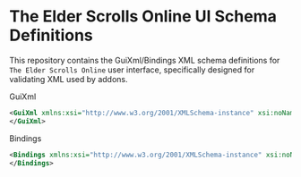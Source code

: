 # The Elder Scrolls Online UI Schema Definitions

This repository contains the GuiXml/Bindings XML schema definitions for `The Elder Scrolls Online` user interface, specifically designed for validating XML used by addons.

GuiXml

```xml
<GuiXml xmlns:xsi="http://www.w3.org/2001/XMLSchema-instance" xsi:noNamespaceSchemaLocation="https://raw.githubusercontent.com/DakJaniels/esoui_gui_xsd/main/esoui_gui_xml.xsd">
</GuiXml>
```

Bindings

```xml
<Bindings xmlns:xsi="http://www.w3.org/2001/XMLSchema-instance" xsi:noNamespaceSchemaLocation="https://raw.githubusercontent.com/DakJaniels/esoui_gui_xsd/main/esobindings.xsd">
</Bindings>
```
